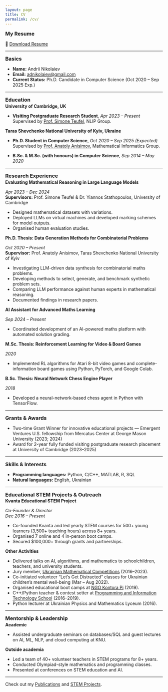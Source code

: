 ```yaml
---
layout: page
title: CV
permalink: /cv/
---
```


<link rel="stylesheet" href="{{ '/assets/css/custom.css' | relative_url }}">

<style>
    h3, h4 {
    margin-top: 0.1em !important;
    margin-bottom: 0.1em !important;
    }

    p {
        margin-bottom: 0.1em !important;
    }
</style>

### My Resume

🔗 [Download Resume](https://drive.google.com/file/d/1bUqgkkv78kR14QLfE5oOagDnAB6uX5O8/view?usp=drive_link)

---

### Basics
- **Name:** Andrii Nikolaiev
- **Email:** [adnikolaiev@gmail.com](mailto:adnikolaiev@gmail.com)
- **Current Status:** Ph.D. Candidate in Computer Science (Oct 2020 – Sep 2025 Exp.)

---

### Education

#### University of Cambridge, UK
- **Visiting Postgraduate Research Student**, _Apr 2023 – Present_  
  Supervised by [Prof. Simone Teufel](https://www.cl.cam.ac.uk/~sht25/), NLIP Group.  

#### Taras Shevchenko National University of Kyiv, Ukraine
- **Ph.D. Student in Computer Science**, _Oct 2020 – Sep 2025 (Expected)_  
  Supervised by [Prof. Anatoly Anisimov](https://dblp.org/pid/72/5294.html), Mathematical Informatics Group.  

- **B.Sc. & M.Sc. (with honours) in Computer Science**, _Sep 2014 – May 2020_

---

### Research Experience

#### Evaluating Mathematical Reasoning in Large Language Models
_Apr 2023 – Dec 2024_  
**Supervisors:** Prof. Simone Teufel & Dr. Yiannos Stathopoulos, University of Cambridge
- Designed mathematical datasets with variations.
- Deployed LLMs on virtual machines and developed marking schemes for model outputs.
- Organised human evaluation studies.

#### Ph.D. Thesis: Data Generation Methods for Combinatorial Problems
_Oct 2020 – Present_  
**Supervisor:** Prof. Anatoly Anisimov, Taras Shevchenko National University of Kyiv
- Investigating LLM-driven data synthesis for combinatorial maths problems.
- Developing methods to select, generate, and benchmark synthetic problem sets.
- Comparing LLM performance against human experts in mathematical reasoning.
- Documented findings in research papers.

#### AI Assistant for Advanced Maths Learning
_Sep 2024 – Present_
- Coordinated development of an AI-powered maths platform with automated solution grading.

#### M.Sc. Thesis: Reinforcement Learning for Video & Board Games
_2020_
- Implemented RL algorithms for Atari 8-bit video games and complete-information board games using Python, PyTorch, and Google Colab.

#### B.Sc. Thesis: Neural Network Chess Engine Player
_2018_
- Developed a neural-network-based chess agent in Python with TensorFlow.

---

### Grants & Awards

- Two-time Grant Winner for innovative educational projects — Emergent Ventures U.S. fellowship from Mercatus Center at George Mason University (2023; 2024)
- Award for 2-year fully funded visiting postgraduate research placement at University of Cambridge (2023–2025)

---

### Skills & Interests

- **Programming languages:** Python, C/C++, MATLAB, R, SQL
- **Natural languages:** English, Ukrainian

---

### Educational STEM Projects & Outreach

#### Kvanta Educational STEM Project
_Co-Founder & Director_  
_Dec 2016 – Present_
- Co-founded Kvanta and led yearly STEM courses for 500+ young learners (3,500+ teaching hours) across 8+ years.
- Organised 7 online and 4 in-person boot camps.
- Secured \$100,000+ through grants and partnerships.

#### Other Activities
- Delivered talks on AI, algorithms, and mathematics to schoolchildren, teachers, and university students.
- Jury member, [Ukrainian Mathematical Competitions](https://matholymp.com.ua/) (2016–2023).
- Co-initiated volunteer “Let’s Get Distracted” classes for Ukrainian children’s mental well-being (Mar – Aug 2022).
- Organised educational boot camps at [NGO Kontora Pi](https://kontorapi.com.ua/en/) (2019).
- C++/Python teacher & contest setter at [Programming and Information Technology School](https://pit.org.ua/) (2016–2019).
- Python lecturer at Ukrainian Physics and Mathematics Lyceum (2016).

---

### Mentorship & Leadership

#### Academic
- Assisted undergraduate seminars on databases/SQL and guest lectures on AI, ML, NLP, and cloud computing at KNU.

#### Outside academia
- Led a team of 40+ volunteer teachers in STEM programs for 8+ years.
- Conducted Olympiad-style mathematics and programming classes.
- Presented at conferences on STEM education and AI.

---

Check out my [Publications](/publications) and [STEM Projects](/stem-projects).